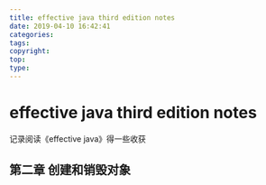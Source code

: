 ```yaml
---
title: effective java third edition notes
date: 2019-04-10 16:42:41
categories:
tags:
copyright:
top:
type:
---
```


# effective java third edition notes
记录阅读《effective java》得一些收获

## 第二章 创建和销毁对象


